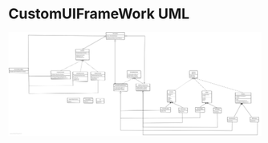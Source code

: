 # CustomUIFrameWork UML

![UML](https://github.com/matefsaleh/CustomUIFrameWork/blob/master/CustomUIFrameWorkUI.jpg)
